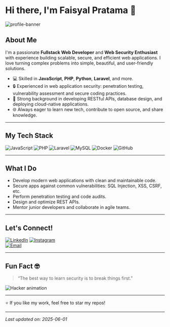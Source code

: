 # Hi there, I'm Faisyal Pratama 👋

![profile-banner](https://user-images.githubusercontent.com/yourusername/yourbanner.gif)

## About Me

I'm a passionate **Fullstack Web Developer** and **Web Security Enthusiast** with experience building scalable, secure, and efficient web applications. I love turning complex problems into simple, beautiful, and user-friendly solutions.

- 💻 Skilled in **JavaScript**, **PHP**, **Python**, **Laravel**, and more.
- 🔒 Experienced in web application security: penetration testing, vulnerability assessment and secure coding practices.
- 🚀 Strong background in developing RESTful APIs, database design, and deploying cloud-native applications.
- 🌐 Always eager to learn new tech, contribute to open source, and share knowledge.

---

## My Tech Stack

![JavaScript](https://img.shields.io/badge/JavaScript-F7DF1E?logo=javascript&logoColor=black&style=for-the-badge)
![PHP](https://img.shields.io/badge/PHP-777BB4?logo=php&logoColor=white&style=for-the-badge)
![Laravel](https://img.shields.io/badge/Laravel-FF2D20?logo=laravel&logoColor=white&style=for-the-badge)
![MySQL](https://img.shields.io/badge/MySQL-4479A1?logo=mysql&logoColor=white&style=for-the-badge)
![Docker](https://img.shields.io/badge/Docker-2496ED?logo=docker&logoColor=white&style=for-the-badge)
![GitHub](https://img.shields.io/badge/GitHub-181717?logo=github&logoColor=white&style=for-the-badge)

---

## What I Do

- Develop modern web applications with clean and maintainable code.
- Secure apps against common vulnerabilities: SQL Injection, XSS, CSRF, etc.
- Perform penetration testing and code audits.
- Design and optimize REST APIs.
- Mentor junior developers and collaborate in agile teams.

---

## Let's Connect!

[![LinkedIn](https://img.shields.io/badge/LinkedIn-0A66C2?logo=linkedin&logoColor=white&style=for-the-badge)](https://linkedin.com/in/syalpra)
[![Instagram](https://img.shields.io/badge/Instagram-E4405F?logo=instagram&logoColor=white&style=for-the-badge)](https://instagram.com/syalpratama_)  
[![Email](https://img.shields.io/badge/Email-D14836?logo=gmail&logoColor=white&style=for-the-badge)](mailto:syalpratamaa@gmail.com)

---

## Fun Fact 🤓

> “The best way to learn security is to break things first.”  

![Hacker animation](https://media.giphy.com/media/3o7btPCcdNniyf0ArS/giphy.gif)

---

⭐️ If you like my work, feel free to star my repos!

---

*Last updated on: 2025-06-01*


